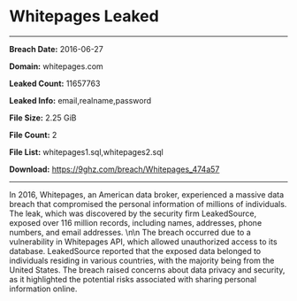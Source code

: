 # Whitepages Leaked

------------
**Breach Date:** 2016-06-27

**Domain:** whitepages.com

**Leaked Count:** 11657763

**Leaked Info:** email,realname,password

**File Size:** 2.25 GiB

**File Count:** 2

**File List:** whitepages1.sql,whitepages2.sql

**Download:** https://9ghz.com/breach/Whitepages_474a57

------------
In 2016, Whitepages, an American data broker, experienced a massive data breach that compromised the personal information of millions of individuals. The leak, which was discovered by the security firm LeakedSource, exposed over 116 million records, including names, addresses, phone numbers, and email addresses. \n\n The breach occurred due to a vulnerability in Whitepages API, which allowed unauthorized access to its database. LeakedSource reported that the exposed data belonged to individuals residing in various countries, with the majority being from the United States. The breach raised concerns about data privacy and security, as it highlighted the potential risks associated with sharing personal information online.
